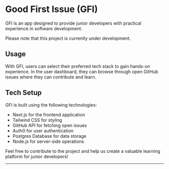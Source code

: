 # Good First Issue (GFI)

GFI is an app designed to provide junior developers with practical experience in software development.

Please note that this project is currently under development.

## Usage
With GFI, users can select their preferred tech stack to gain hands-on experience. In the user dashboard, they can browse through open GitHub issues where they can contribute and learn.

## Tech Setup
GFI is built using the following technologies:
- Next.js for the frontend application
- Tailwind CSS for styling
- GitHub API for fetching open issues
- Auth0 for user authentication
- Postgres Database for data storage
- Node.js for server-side operations

Feel free to contribute to the project and help us create a valuable learning platform for junior developers!

---
